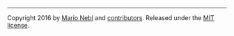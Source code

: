 ---
Copyright 2016 by [Mario Nebl](https://github.com/marionebl) and [contributors](./graphs/contributors). Released under the [MIT license]('./license.md').
